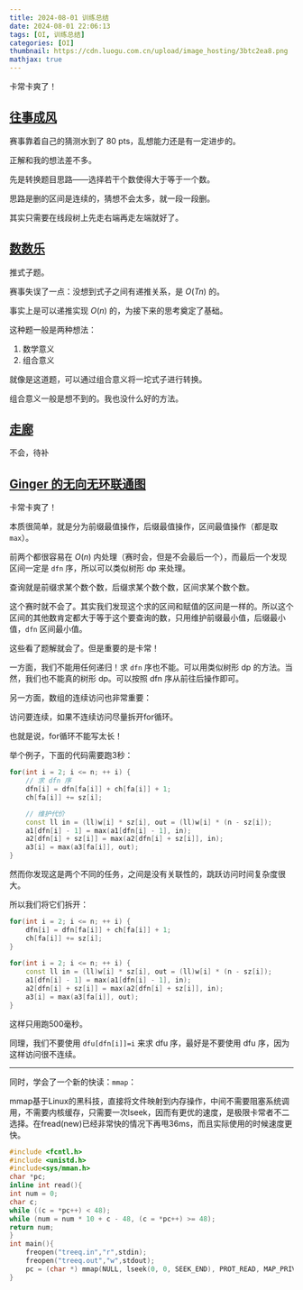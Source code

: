 ```yaml
---
title: 2024-08-01 训练总结
date: 2024-08-01 22:06:13
tags: [OI, 训练总结]
categories: [OI]
thumbnail: https://cdn.luogu.com.cn/upload/image_hosting/3btc2ea8.png
mathjax: true
---
```


卡常卡爽了！

## [往事成风](https://gmoj.net/senior/#contest/show/4178/0)

赛事靠着自己的猜测水到了 80 pts，乱想能力还是有一定进步的。

正解和我的想法差不多。

先是转换题目思路——选择若干个数使得大于等于一个数。

思路是删的区间是连续的，猜想不会太多，就一段一段删。

其实只需要在线段树上先走右端再走左端就好了。

## [数数乐](https://gmoj.net/senior/#contest/show/4178/1)

推式子题。

赛事失误了一点：没想到式子之间有递推关系，是 $O(Tn)$ 的。

事实上是可以递推实现 $O(n)$ 的，为接下来的思考奠定了基础。

这种题一般是两种想法：

1. 数学意义
2. 组合意义

就像是这道题，可以通过组合意义将一坨式子进行转换。

组合意义一般是想不到的。我也没什么好的方法。

## [走廊](https://gmoj.net/senior/#contest/show/4178/2)

不会，待补

## [Ginger 的无向无环联通图](https://gmoj.net/senior/#contest/show/4178/3)

卡常卡爽了！

本质很简单，就是分为前缀最值操作，后缀最值操作，区间最值操作（都是取 `max`）。

前两个都很容易在 $O(n)$ 内处理（赛时会，但是不会最后一个），而最后一个发现区间一定是 `dfn` 序，所以可以类似树形 dp 来处理。

查询就是前缀求某个数个数，后缀求某个数个数，区间求某个数个数。

这个赛时就不会了。其实我们发现这个求的区间和赋值的区间是一样的。所以这个区间的其他数肯定都大于等于这个要查询的数，只用维护前缀最小值，后缀最小值，`dfn` 区间最小值。

这些看了题解就会了。但是重要的是卡常！

一方面，我们不能用任何递归！求 `dfn` 序也不能。可以用类似树形 dp 的方法。当然，我们也不能真的树形 dp。可以按照 dfn 序从前往后操作即可。

另一方面，数组的连续访问也非常重要：

访问要连续，如果不连续访问尽量拆开for循环。

也就是说，for循环不能写太长！

举个例子，下面的代码需要跑3秒：

```cpp
for(int i = 2; i <= n; ++ i) {
	// 求 dfn 序
	dfn[i] = dfn[fa[i]] + ch[fa[i]] + 1;
	ch[fa[i]] += sz[i];

	// 维护代价
	const ll in = (ll)w[i] * sz[i], out = (ll)w[i] * (n - sz[i]);
	a1[dfn[i] - 1] = max(a1[dfn[i] - 1], in);
	a2[dfn[i] + sz[i]] = max(a2[dfn[i] + sz[i]], in);
	a3[i] = max(a3[fa[i]], out);
}
```

然而你发现这是两个不同的任务，之间是没有关联性的，跳跃访问时间复杂度很大。

所以我们将它们拆开：

```cpp
for(int i = 2; i <= n; ++ i) {
	dfn[i] = dfn[fa[i]] + ch[fa[i]] + 1;
	ch[fa[i]] += sz[i];
}
	
for(int i = 2; i <= n; ++ i) {
	const ll in = (ll)w[i] * sz[i], out = (ll)w[i] * (n - sz[i]);
	a1[dfn[i] - 1] = max(a1[dfn[i] - 1], in);
	a2[dfn[i] + sz[i]] = max(a2[dfn[i] + sz[i]], in);
	a3[i] = max(a3[fa[i]], out);
}
```

这样只用跑500毫秒。

同理，我们不要使用 `dfu[dfn[i]]=i` 来求 dfu 序，最好是不要使用 dfu 序，因为这样访问很不连续。

---

同时，学会了一个新的快读：`mmap`：

mmap基于Linux的黑科技，直接将文件映射到内存操作，中间不需要阻塞系统调用，不需要内核缓存，只需要一次lseek，因而有更优的速度，是极限卡常者不二选择。在fread(new)已经非常快的情况下再甩36ms，而且实际使用的时候速度更快。

```cpp
#include <fcntl.h>
#include <unistd.h>
#include<sys/mman.h>
char *pc;
inline int read(){
int num = 0;
char c;
while ((c = *pc++) < 48);
while (num = num * 10 + c - 48, (c = *pc++) >= 48);
return num;
}
int main(){
	freopen("treeq.in","r",stdin);
	freopen("treeq.out","w",stdout);
	pc = (char *) mmap(NULL, lseek(0, 0, SEEK_END), PROT_READ, MAP_PRIVATE, 0, 0);
}
```

